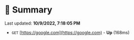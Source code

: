 # 📖 Summary
Last updated: **10/9/2022, 7:18:05 PM**

- `GET` [https://google.com](https://google.com) - **Up** (168ms)

